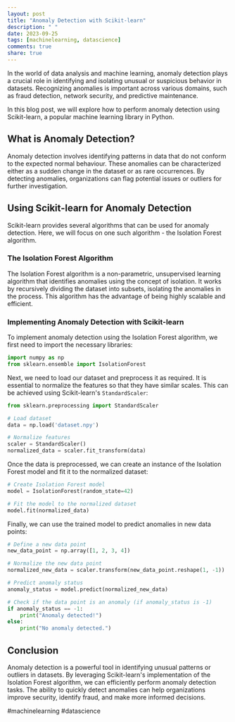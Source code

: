 ```yaml
---
layout: post
title: "Anomaly Detection with Scikit-learn"
description: " "
date: 2023-09-25
tags: [machinelearning, datascience]
comments: true
share: true
---
```


In the world of data analysis and machine learning, anomaly detection plays a crucial role in identifying and isolating unusual or suspicious behavior in datasets. Recognizing anomalies is important across various domains, such as fraud detection, network security, and predictive maintenance.

In this blog post, we will explore how to perform anomaly detection using Scikit-learn, a popular machine learning library in Python.

## What is Anomaly Detection?

Anomaly detection involves identifying patterns in data that do not conform to the expected normal behaviour. These anomalies can be characterized either as a sudden change in the dataset or as rare occurrences. By detecting anomalies, organizations can flag potential issues or outliers for further investigation.

## Using Scikit-learn for Anomaly Detection

Scikit-learn provides several algorithms that can be used for anomaly detection. Here, we will focus on one such algorithm - the Isolation Forest algorithm.

### The Isolation Forest Algorithm

The Isolation Forest algorithm is a non-parametric, unsupervised learning algorithm that identifies anomalies using the concept of isolation. It works by recursively dividing the dataset into subsets, isolating the anomalies in the process. This algorithm has the advantage of being highly scalable and efficient.

### Implementing Anomaly Detection with Scikit-learn

To implement anomaly detection using the Isolation Forest algorithm, we first need to import the necessary libraries:

```python
import numpy as np
from sklearn.ensemble import IsolationForest
```

Next, we need to load our dataset and preprocess it as required. It is essential to normalize the features so that they have similar scales. This can be achieved using Scikit-learn's `StandardScaler`:

```python
from sklearn.preprocessing import StandardScaler

# Load dataset
data = np.load('dataset.npy')

# Normalize features
scaler = StandardScaler()
normalized_data = scaler.fit_transform(data)
```

Once the data is preprocessed, we can create an instance of the Isolation Forest model and fit it to the normalized dataset:

```python
# Create Isolation Forest model
model = IsolationForest(random_state=42)

# Fit the model to the normalized dataset
model.fit(normalized_data)
```

Finally, we can use the trained model to predict anomalies in new data points:

```python
# Define a new data point
new_data_point = np.array([1, 2, 3, 4])

# Normalize the new data point
normalized_new_data = scaler.transform(new_data_point.reshape(1, -1))

# Predict anomaly status
anomaly_status = model.predict(normalized_new_data)

# Check if the data point is an anomaly (if anomaly_status is -1)
if anomaly_status == -1:
    print("Anomaly detected!")
else:
    print("No anomaly detected.")
```

## Conclusion

Anomaly detection is a powerful tool in identifying unusual patterns or outliers in datasets. By leveraging Scikit-learn's implementation of the Isolation Forest algorithm, we can efficiently perform anomaly detection tasks. The ability to quickly detect anomalies can help organizations improve security, identify fraud, and make more informed decisions.

#machinelearning #datascience